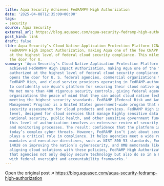 ```yaml
---
title: Aqua Security Achieves FedRAMP® High Authorization
date: '2025-04-08T12:35:09+00:00'
tags:
- security
source: Aqua Security
external_url: https://blog.aquasec.com/aqua-security-fedramp-high-authorization
post_kind: link
draft: false
tldr: Aqua Security’s Cloud Native Application Protection Platform (CNAPP) has achieved
  FedRAMP® High Impact Authorization, making Aqua one of the few CNAPP providers authorized
  at the highest level of federal cloud security compliance. This milestone opens
  the door for U.
summary: 'Aqua Security’s Cloud Native Application Protection Platform (CNAPP) has
  achieved FedRAMP® High Impact Authorization, making Aqua one of the few CNAPP providers
  authorized at the highest level of federal cloud security compliance. This milestone
  opens the door for U. S. federal agencies, commercial organizations that require
  FedRAMP High, and cloud service providers operating in FedRAMP-authorized environments
  to confidently use Aqua’s platform for securing their cloud native applications.
  We met more than 400 rigorous security controls, giving federal agencies and commercial
  organizations the peace of mind that they can adopt cloud native technologies while
  meeting the highest security standards. FedRAMP (Federal Risk and Authorization
  Management Program) is a United States government-wide program that standardizes
  security assessments for cloud products and services. FedRAMP High is the most stringent
  level, designed for cloud services that manage highly sensitive data related to
  national security, public health, and other sensitive government functions. Achieving
  this level of authorization involves an extensive review of security controls, practices,
  and monitoring processes. The result: confidence that the platform is built to withstand
  today’s complex cyber threats. However, FedRAMP isn’t just about security; it also
  plays a critical role in compliance. It helps agencies meet a wide range of federal
  mandates and executive directives, such as NIST 800-53 standards, Executive Order
  14028 on improving the nation’s cybersecurity, and OMB memoranda like M-22-09. By
  aligning cloud solutions with these policies, FedRAMP High Authorization ensures
  that agencies not only deploy secure technology but also do so in a manner consistent
  with federal oversight and accountability frameworks.'
---
```

Open the original post ↗ https://blog.aquasec.com/aqua-security-fedramp-high-authorization
